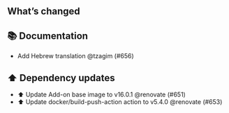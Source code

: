## What’s changed
## 📚 Documentation

-  Add Hebrew translation @tzagim (#656)

## ⬆️ Dependency updates

- ⬆️ Update Add-on base image to v16.0.1 @renovate (#651)
- ⬆️ Update docker/build-push-action action to v5.4.0 @renovate (#653)